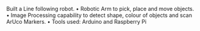 Built a Line following robot.
• Robotic Arm to pick, place and move objects.
• Image Processing capability to detect shape, colour of objects and scan ArUco Markers.
• Tools used: Arduino and Raspberry Pi
